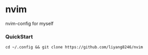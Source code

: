 # nvim
nvim-config for myself

### QuickStart

```
cd ~/.config && git clone https://github.com/liyang8246/nvim
```
